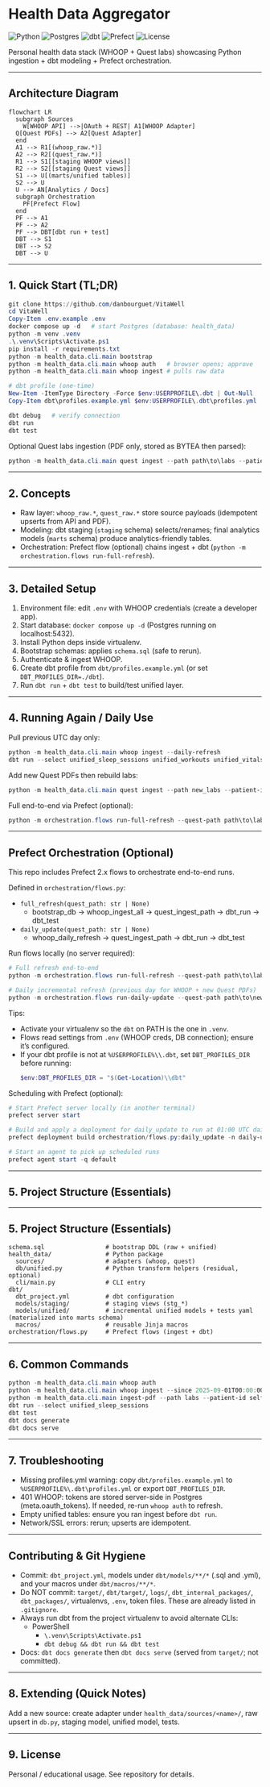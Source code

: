# Health Data Aggregator

![Python](https://img.shields.io/badge/Python-3.11-blue?logo=python)
![Postgres](https://img.shields.io/badge/Postgres-15-336791?logo=postgresql)
![dbt](https://img.shields.io/badge/dbt-Postgres-orange?logo=dbt)
![Prefect](https://img.shields.io/badge/Prefect-2.x-1F62B2?logo=prefect)
![License](https://img.shields.io/badge/License-MIT-lightgrey)

Personal health data stack (WHOOP + Quest labs) showcasing Python ingestion + dbt modeling + Prefect orchestration.

---
## Architecture Diagram
```mermaid
flowchart LR
  subgraph Sources
    W[WHOOP API] -->|OAuth + REST| A1[WHOOP Adapter]
  Q[Quest PDFs] --> A2[Quest Adapter]
  end
  A1 --> R1[(whoop_raw.*)]
  A2 --> R2[(quest_raw.*)]
  R1 --> S1[[staging WHOOP views]]
  R2 --> S2[[staging Quest views]]
  S1 --> U[(marts/unified tables)]
  S2 --> U
  U --> AN[Analytics / Docs]
  subgraph Orchestration
    PF[Prefect Flow]
  end
  PF --> A1
  PF --> A2
  PF --> DBT[dbt run + test]
  DBT --> S1
  DBT --> S2
  DBT --> U
```

---
## 1. Quick Start (TL;DR)
```powershell
git clone https://github.com/danbourguet/VitaWell
cd VitaWell
Copy-Item .env.example .env
docker compose up -d   # start Postgres (database: health_data)
python -m venv .venv
.\.venv\Scripts\Activate.ps1
pip install -r requirements.txt
python -m health_data.cli.main bootstrap
python -m health_data.cli.main whoop auth   # browser opens; approve
python -m health_data.cli.main whoop ingest # pulls raw data

# dbt profile (one-time)
New-Item -ItemType Directory -Force $env:USERPROFILE\.dbt | Out-Null
Copy-Item dbt\profiles.example.yml $env:USERPROFILE\.dbt\profiles.yml

dbt debug   # verify connection
dbt run
dbt test
```


Optional Quest labs ingestion (PDF only, stored as BYTEA then parsed):
```powershell
python -m health_data.cli.main quest ingest --path path\to\labs --patient-id self
```

---
## 2. Concepts
- Raw layer: `whoop_raw.*`, `quest_raw.*` store source payloads (idempotent upserts from API and PDF).
- Modeling: dbt staging (`staging` schema) selects/renames; final analytics models (`marts` schema) produce analytics-friendly tables.
- Orchestration: Prefect flow (optional) chains ingest + dbt (`python -m orchestration.flows run-full-refresh`).

---
## 3. Detailed Setup
1. Environment file: edit `.env` with WHOOP credentials (create a developer app). 
2. Start database: `docker compose up -d` (Postgres running on localhost:5432).
3. Install Python deps inside virtualenv.
4. Bootstrap schemas: applies `schema.sql` (safe to rerun).
5. Authenticate & ingest WHOOP.
6. Create dbt profile from `dbt/profiles.example.yml` (or set `DBT_PROFILES_DIR=./dbt`).
7. Run `dbt run` + `dbt test` to build/test unified layer.

---
## 4. Running Again / Daily Use
Pull previous UTC day only:
```powershell
python -m health_data.cli.main whoop ingest --daily-refresh
dbt run --select unified_sleep_sessions unified_workouts unified_vitals
```

Add new Quest PDFs then rebuild labs:
```powershell
python -m health_data.cli.main quest ingest --path new_labs --patient-id self
```

Full end-to-end via Prefect (optional):
```powershell
python -m orchestration.flows run-full-refresh --quest-path path\to\labs
```

---
## Prefect Orchestration (Optional)
This repo includes Prefect 2.x flows to orchestrate end-to-end runs.

Defined in `orchestration/flows.py`:
- `full_refresh(quest_path: str | None)`
  - bootstrap_db → whoop_ingest_all → quest_ingest_path → dbt_run → dbt_test
- `daily_update(quest_path: str | None)`
  - whoop_daily_refresh → quest_ingest_path → dbt_run → dbt_test

Run flows locally (no server required):
```powershell
# Full refresh end-to-end
python -m orchestration.flows run-full-refresh --quest-path path\to\labs

# Daily incremental refresh (previous day for WHOOP + new Quest PDFs)
python -m orchestration.flows run-daily-update --quest-path path\to\new_labs
```

Tips:
- Activate your virtualenv so the `dbt` on PATH is the one in `.venv`.
- Flows read settings from `.env` (WHOOP creds, DB connection); ensure it’s configured.
- If your dbt profile is not at `%USERPROFILE%\\.dbt`, set `DBT_PROFILES_DIR` before running:
  ```powershell
  $env:DBT_PROFILES_DIR = "$(Get-Location)\\dbt"
  ```

Scheduling with Prefect (optional):
```powershell
# Start Prefect server locally (in another terminal)
prefect server start

# Build and apply a deployment for daily_update to run at 01:00 UTC daily
prefect deployment build orchestration/flows.py:daily_update -n daily-update --cron "0 1 * * *" --apply

# Start an agent to pick up scheduled runs
prefect agent start -q default
```

---
## 5. Project Structure (Essentials)
---
## 5. Project Structure (Essentials)
```
schema.sql                 # bootstrap DDL (raw + unified)
health_data/               # Python package
  sources/                 # adapters (whoop, quest)
  db/unified.py            # Python transform helpers (residual, optional)
  cli/main.py              # CLI entry
dbt/
  dbt_project.yml          # dbt configuration
  models/staging/          # staging views (stg_*)
  models/unified/          # incremental unified models + tests yaml (materialized into marts schema)
  macros/                  # reusable Jinja macros
orchestration/flows.py     # Prefect flows (ingest + dbt)
```

---
## 6. Common Commands
```powershell
python -m health_data.cli.main whoop auth
python -m health_data.cli.main whoop ingest --since 2025-09-01T00:00:00Z --until 2025-09-05T00:00:00Z
python -m health_data.cli.main ingest-pdf --path labs --patient-id self
dbt run --select unified_sleep_sessions
dbt test
dbt docs generate
dbt docs serve
```

---
## 7. Troubleshooting
- Missing profiles.yml warning: copy `dbt/profiles.example.yml` to `%USERPROFILE%\.dbt\profiles.yml` or export `DBT_PROFILES_DIR`.
- 401 WHOOP: tokens are stored server-side in Postgres (meta.oauth_tokens). If needed, re-run `whoop auth` to refresh.
- Empty unified tables: ensure you ran ingest before `dbt run`.
- Network/SSL errors: rerun; upserts are idempotent.

---
## Contributing & Git Hygiene
- Commit: `dbt_project.yml`, models under `dbt/models/**/*` (.sql and .yml), and your macros under `dbt/macros/**/*`.
- Do NOT commit: `target/`, `dbt/target/`, `logs/`, `dbt_internal_packages/`, `dbt_packages/`, virtualenvs, `.env`, token files. These are already listed in `.gitignore`.
- Always run dbt from the project virtualenv to avoid alternate CLIs:
  - PowerShell
    - `\.venv\Scripts\Activate.ps1`
    - `dbt debug && dbt run && dbt test`
- Docs: `dbt docs generate` then `dbt docs serve` (served from `target/`; not committed).

---
## 8. Extending (Quick Notes)
Add a new source: create adapter under `health_data/sources/<name>/`, raw upsert in `db.py`, staging model, unified model, tests.

---
## 9. License
Personal / educational usage. See repository for details.
